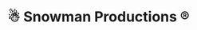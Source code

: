 <html lang="en">
<head>
    <meta charset="UTF-8">
    <meta name="viewport" content="width=device-width, initial-scale=1.0">
    <title>Superscript with Registered Trademark Symbol</title>
    
</head>
<body>
    <h1>&#9731; Snowman Productions &reg;</sup></h1>
</body>
</html>
